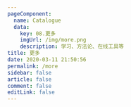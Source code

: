 ```yaml
---
pageComponent: 
  name: Catalogue
  data: 
    key: 08.更多
    imgUrl: /img/more.png
    description: 学习、方法论、在线工具等
title: 更多
date: 2020-03-11 21:50:56
permalink: /more
sidebar: false
article: false
comment: false
editLink: false
---
```

